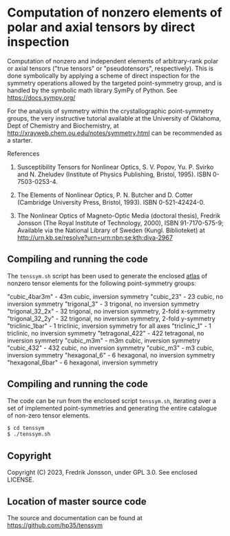 # Computation of nonzero elements of polar and axial tensors by direct inspection

Computation of nonzero and independent elements of arbitrary-rank polar or
axial tensors ("true tensors" or "pseudotensors", respectively). This is done
symbolically by applying a scheme of direct inspection for the symmetry
operations allowed by the targeted point-symmetry group, and is handled by
the symbolic math library SymPy of Python. See https://docs.sympy.org/

For the analysis of symmetry within the crystallographic point-symmetry groups,
the very instructive tutorial available at the University of Oklahoma, Dept of
Chemistry and Biochemistry, at http://xrayweb.chem.ou.edu/notes/symmetry.html
can be recommended as a starter.

References

  1. Susceptibility Tensors for Nonlinear Optics, S. V. Popov, Yu. P. Svirko
     and N. Zheludev (Institute of Physics Publishing, Bristol, 1995).
     ISBN 0-7503-0253-4.

  2. The Elements of Nonlinear Optics, P. N. Butcher and D. Cotter
     (Cambridge University Press, Bristol, 1993). ISBN 0-521-42424-0.

  3. The Nonlinear Optics of Magneto-Optic Media (doctoral thesis),
     Fredrik Jonsson (The Royal Institute of Technology, 2000),
     ISBN 91-7170-575-9; Available via the National Library of Sweden (Kungl.
     Biblioteket) at http://urn.kb.se/resolve?urn=urn:nbn:se:kth:diva-2967

## Compiling and running the code

The `tenssym.sh` script has been used to generate the enclosed
[atlas](./atlas/) of nonzero tensor elements for the following
point-symmetry groups:

  "cubic_4bar3m"   - 43m cubic, inversion symmetry
  "cubic_23"       - 23 cubic, no inversion symmetry
  "trigonal_3"     - 3 trigonal, no inversion symmetry
  "trigonal_32_2x" - 32 trigonal, no inversion symmetry, 2-fold x-symmetry
  "trigonal_32_2y" - 32 trigonal, no inversion symmetry, 2-fold y-symmetry
  "triclinic_1bar" - 1 triclinic, inversion symmetry for all axes
  "triclinic_1"    - 1 triclinic, no inversion symmetry
  "tetragonal_422" - 422 tetragonal, no inversion symmetry
  "cubic_m3m"      - m3m cubic, inversion symmetry
  "cubic_432"      - 432 cubic, no inversion symmetry
  "cubic_m3"       - m3 cubic, inversion symmetry
  "hexagonal_6"    - 6 hexagonal, no inversion symmetry
  "hexagonal_6bar" - 6 hexagonal, inversion symmetry

## Compiling and running the code

The code can be run from the enclosed script `tenssym.sh`, iterating over a
set of implemented point-symmetries and generating the entire catalogue of
non-zero tensor elements.

```bash
$ cd tenssym
$ ./tenssym.sh
```

## Copyright
Copyright (C) 2023, Fredrik Jonsson, under GPL 3.0. See enclosed LICENSE.

## Location of master source code
The source and documentation can be found at https://github.com/hp35/tenssym
